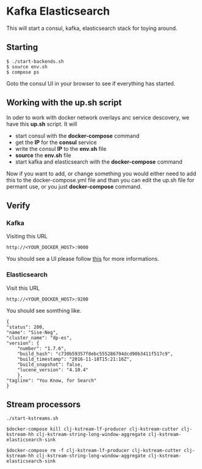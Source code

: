 # Kafka Elasticsearch

This will start a consul,  kafka, elasticsearch stack for toying around.

## Starting 

    $ ./start-backends.sh
    $ source env.sh
    $ compose ps

Goto the consul UI in your browser to see if everything has started.

## Working with the up.sh script

In oder to work with docker network overlays anc service descovery, we have this __up.sh__ script. It will

* start consul with the __docker-compose__ command
* get the __IP__ for the __consul__ service
* write the consul __IP__ to the __env.sh__ file
* __source__ the __env.sh__ file
* start kafka and elasticsearch with the __docker-compose__ command

Now if you want to add, or change something you would either need to add this to the docker-compose.yml file and than you can edit the up.sh file for permant use, or you just __docker-compose__ command.

## Verify 

### Kafka

Visiting this URL

    http://<YOUR_DOCKER_HOST>:9000

You should see a UI please follow [this](https://github.com/yahoo/kafka-manager) for more informations.

### Elasticsearch

Visit this URL

    http://<YOUR_DOCKER_HOST>:9200

You should see somthing like.

    {
    "status": 200,
    "name": "Sise-Neg",
    "cluster_name": "dp-es",
    "version": {
        "number": "1.7.6",
        "build_hash": "c730b59357f8ebc555286794dcd90b3411f517c9",
        "build_timestamp": "2016-11-18T15:21:16Z",
        "build_snapshot": false,
        "lucene_version": "4.10.4"
        },
    "tagline": "You Know, for Search"
    }

## Stream processors
    
    ./start-kstreams.sh

    $docker-compose kill clj-kstream-lf-producer clj-kstream-cutter clj-kstream-hh clj-kstream-string-long-window-aggregate clj-kstream-elasticsearch-sink
    
    $docker-compose rm -f clj-kstream-lf-producer clj-kstream-cutter clj-kstream-hh clj-kstream-string-long-window-aggregate clj-kstream-elasticsearch-sink


